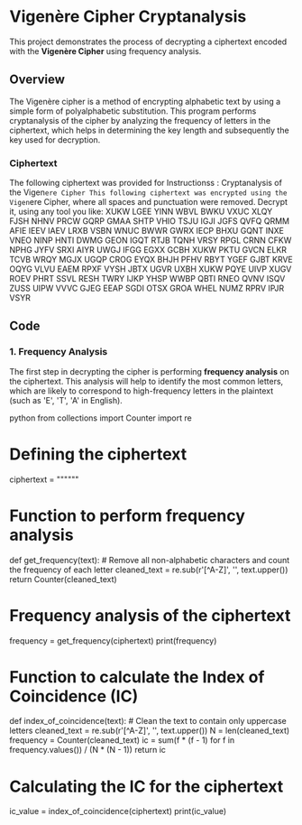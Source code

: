 # Vigenère Cipher Cryptanalysis

This project demonstrates the process of decrypting a ciphertext encoded with the **Vigenère Cipher** using frequency analysis.

## Overview

The Vigenère cipher is a method of encrypting alphabetic text by using a simple form of polyalphabetic substitution. This program performs cryptanalysis of the cipher by analyzing the frequency of letters in the ciphertext, which helps in determining the key length and subsequently the key used for decryption.

### Ciphertext

The following ciphertext was provided for Instructionss :
Cryptanalysis of the Vigen`ere Cipher This following ciphertext was encrypted using the Vigen`ere Cipher, where all spaces and punctuation were removed. Decrypt it, using any tool you like: XUKW LGEE YINN WBVL BWKU VXUC XLQY FJSH NHNV PRCW GQRP GMAA SHTP VHIO TSJU IGJI JGFS QVFQ QRMM AFIE IEEV IAEV LRXB VSBN WNUC BWWR GWRX IECP BHXU GQNT INXE VNEO NINP HNTI DWMG GEON IGQT RTJB TQNH VRSY RPGL CRNN CFKW NPHG JYFV SRXI AIYR UWGJ IFGG EGXX GCBH XUKW PKTU GVCN ELKR TCVB WRQY MGJX UGQP CROG EYQX BHJH PFHV RBYT YGEF GJBT KRVE OQYG VLVU EAEM RPXF VYSH JBTX UGVR UXBH XUKW PQYE UIVP XUGV ROEV PHRT SSVL RESH TWRY IJKP YHSP WWBP QBTI RNEO QVNV ISQV ZUSS UIPW VVVC GJEG EEAP SGDI OTSX GROA WHEL NUMZ RPRV IPJR VSYR

## Code

### 1. Frequency Analysis

The first step in decrypting the cipher is performing **frequency analysis** on the ciphertext. This analysis will help to identify the most common letters, which are likely to correspond to high-frequency letters in the plaintext (such as 'E', 'T', 'A' in English).

python
from collections import Counter
import re

# Defining the ciphertext
ciphertext = """<Insert Your Ciphertext Here>"""

# Function to perform frequency analysis
def get_frequency(text):
    # Remove all non-alphabetic characters and count the frequency of each letter
    cleaned_text = re.sub(r'[^A-Z]', '', text.upper())
    return Counter(cleaned_text)

# Frequency analysis of the ciphertext
frequency = get_frequency(ciphertext)
print(frequency)
# Function to calculate the Index of Coincidence (IC)
def index_of_coincidence(text):
    # Clean the text to contain only uppercase letters
    cleaned_text = re.sub(r'[^A-Z]', '', text.upper())
    N = len(cleaned_text)
    frequency = Counter(cleaned_text)
    ic = sum(f * (f - 1) for f in frequency.values()) / (N * (N - 1))
    return ic

# Calculating the IC for the ciphertext
ic_value = index_of_coincidence(ciphertext)
print(ic_value)



